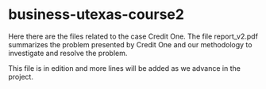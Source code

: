 # business-utexas-course2
Here there are the files related to the case Credit One. The file report_v2.pdf summarizes the problem presented by Credit One and our methodology to investigate and resolve the problem.

This file is in edition and more lines will be added as we advance in the project.
